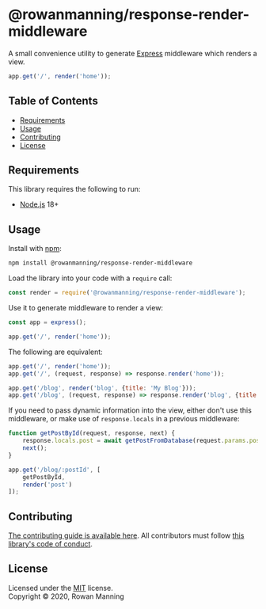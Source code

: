 
# @rowanmanning/response-render-middleware

A small convenience utility to generate [Express](https://expressjs.com/) middleware which renders a view.

```js
app.get('/', render('home'));
```


## Table of Contents

  * [Requirements](#requirements)
  * [Usage](#usage)
  * [Contributing](#contributing)
  * [License](#license)


## Requirements

This library requires the following to run:

  * [Node.js](https://nodejs.org/) 18+


## Usage

Install with [npm](https://www.npmjs.com/):

```sh
npm install @rowanmanning/response-render-middleware
```

Load the library into your code with a `require` call:

```js
const render = require('@rowanmanning/response-render-middleware');
```

Use it to generate middleware to render a view:

```js
const app = express();

app.get('/', render('home'));
```

The following are equivalent:

```js
app.get('/', render('home'));
app.get('/', (request, response) => response.render('home'));
```

```js
app.get('/blog', render('blog', {title: 'My Blog'}));
app.get('/blog', (request, response) => response.render('blog', {title: 'My Blog'}));
```

If you need to pass dynamic information into the view, either don't use this middleware, or make use of `response.locals` in a previous middleware:

```js
function getPostById(request, response, next) {
    response.locals.post = await getPostFromDatabase(request.params.postId);
    next();
}

app.get('/blog/:postId', [
    getPostById,
    render('post')
]);
``` 


## Contributing

[The contributing guide is available here](docs/contributing.md). All contributors must follow [this library's code of conduct](docs/code_of_conduct.md).


## License

Licensed under the [MIT](LICENSE) license.<br/>
Copyright &copy; 2020, Rowan Manning
